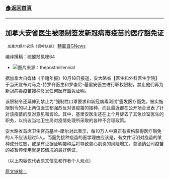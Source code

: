 ###  [:house:返回首頁](https://github.com/ourhimalayas/txt)
---


## 加拿大安省医生被限制签发新冠病毒疫苗的医疗豁免证
` 加拿大枫叶农场《枫叶快讯》` [轉載自GNews](https://gnews.org/zh-hans/1604503/)

编译撰稿：硫酸羟氯喹64

- ![](https://assets.gnews.org/wp-content/uploads/2021/10/ys-edited.jpg)图片来源：thepostmillennial


据加拿大自媒体《千禧年报》10月18日报道，安大略省【医生和外科医生学院】于当天宣布对马克-特罗齐医生和罗查尼-基里安医生进行职权限制，禁止他们再为新冠病毒疫苗接种签发任何医疗豁免证明。

该限制令还延伸到禁止为“强制性口罩要求和新冠病毒测试”签发医疗豁免。被实施限制令的以上两位医生都强烈反对该疫苗的接种，而且最近都在公开场合发表了针对该疫苗的反对意见和言论。其中，基里安医生还在上个月辞去了其急诊室医生的职务，以抗议当地卫生局对疫情处理所采取的各种不合理政策。

安大略省首席卫生官员基兰-摩尔对此表示，每10万人中真正有资格获得医疗豁免的人不应该超过5人。而豁免接种疫苗的医学理由应该是，有文件证明对疫苗的某种成分过敏，或是有证据证明接种后将导致患心肌炎的风险增加。莫德纳公司疫苗的被暂停使用就是该情况的最好例证。

（以上内容仅代表原文信息和作者个人观点）

[原文链接：](https://thepostmillennial.com/two-ontario-doctors-restricted-from-issuing-medical-exemptions-for-covid-vaccines)
